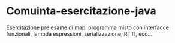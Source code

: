 # Comuinta-esercitazione-java
Esercitazione pre esame di map, programma misto con interfacce funzionali, lambda espressioni, serializzazione, RTTI, ecc...
